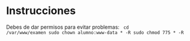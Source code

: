 # Instrucciones
Debes de dar permisos para evitar problemas:
<code>
cd /var/www/examen
sudo chown alumno:www-data * -R
sudo chmod 775 * -R
</code>
